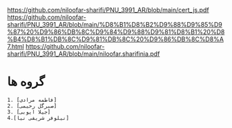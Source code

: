 https://github.com/niloofar-sharifi/PNU_3991_AR/blob/main/cert_js.pdf
https://github.com/niloofar-sharifi/PNU_3991_AR/blob/main/%D8%B1%D8%B2%D9%88%D9%85%D9%87%20%D9%86%DB%8C%D9%84%D9%88%D9%81%D8%B1%20%D8%B4%D8%B1%DB%8C%D9%81%DB%8C%20%D9%86%DB%8C%D8%A7.html
https://github.com/niloofar-sharifi/PNU_3991_AR/blob/main/niloofar.sharifinia.pdf



# گروه ها

    1. [فاطمه مرادی]
    2. [صبرگل رحیمی]
    3. [جیلا ایوبی]
    4.[نیلوفر شریفی نیا]
